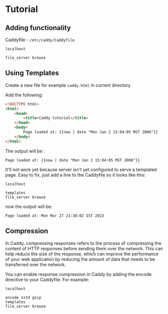 # Tutorial

## Adding functionality

Caddyfile - `/etc/caddy/Caddyfile`

```text
localhost

file_server browse
```

## Using **Templates**

Create a new file for example `caddy.html` in current directory

Add the following: 

```html
<!DOCTYPE html>
<html>
	<head>
		<title>Caddy tutorial</title>
	</head>
	<body>
		Page loaded at: {{now | date "Mon Jan 2 15:04:05 MST 2006"}}
	</body>
</html>
```

The output will be :

```text
Page loaded at: {{now | date "Mon Jan 2 15:04:05 MST 2006"}}
```

It'll not work yet because server isn't yet configured to serve a templated page. Easy to fix, just add a line to the Caddyfile so it looks like this:

```text
localhost

templates
file_server browse
```

now the output will be: 

```text
Page loaded at: Mon Mar 27 21:38:02 IST 2023
```

## Compression

In Caddy, compressing responses refers to the process of compressing the content of HTTP responses before sending them over the network. This can help reduce the size of the response, which can improve the performance of your web application by reducing the amount of data that needs to be transferred over the network.

You can enable response compression in Caddy by adding the encode directive to your Caddyfile. For example:

```text
localhost

encode zstd gzip
templates
file_server browse
```